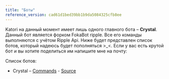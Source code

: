 ```yaml
---
title: "Боты"
reference_version: cad61d1bed39bb1b9da5084325cfb8ee
---
```

Katori на данный момент имеет лишь одного главного бота – **Crystal**. Данный бот является форком FokaBot ripple. Все его команды выполняются с учётом Ripple Api. Ниже будет представлен список ботов, который надеюсь будет пополняться >_<. Если у вас есть крутой бот и вы хотите поделиться им напишите мне на почту: [
](mailto:i@kotrik.ru)  

Список ботов:

-   Crystal – [Commands](https://katori.fun/doc/16) - [Source](https://github.com/osukatori/peppy/src/master/constants/fokabotCommands.py)

